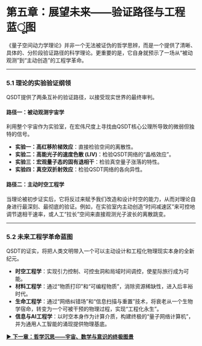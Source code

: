 # 第五章：展望未来——验证路径与工程蓝ूं图

《量子空间动力学理论》并非一个无法被证伪的哲学思辨，而是一个提供了清晰、具体的、分阶段验证路径的科学理论。更重要的是，它自身就预示了一场从“被动观测”到“主动创造”的工程学革命。

---

### **5.1 理论的实验验证纲领**

QSDT提供了两条互补的验证路径，以接受现实世界的最终审判。

#### **路径一：被动观测宇宙学**

利用整个宇宙作为实验室，在宏伟尺度上寻找由QSDT核心公理所导致的微弱但独特的信号。

* **实验一：高红移阶梯效应**：直接检验空间的离散性。
* **实验二：高能光子的速度色散 (LIV)**：检验QSDT网络的“晶格效应”。
* **实验三：宏观量子态的固有退相干**：检验真空量子涨落的特性。
* **实验四：真空双折射效应**：检验QSDT网络的各向异性。

#### **路径二：主动时空工程学**

当理论被初步证实后，它将反过来赋予我们改造和设计时空的能力，从而对理论自身进行最深刻、最彻底的验证。例如，在实验室内主动创造“时间减速区”来可控地调节退相干速率，或人工“拉长”空间来直接观测光子波长的离散跳变。

---

### **5.2 未来工程学革命蓝图**

QSDT的证实，将把人类文明带入一个可以主动设计和工程化物理现实本身的全新纪元。

* **时空工程学**：实现引力控制、可控虫洞和局域时间调控，使星际旅行成为可能。
* **材料工程学**：通过“物质打印”和“可编程物质”，消除资源稀缺性，进入后丰裕时代。
* **生命工程学**：通过“网络纠错场”和“信息扫描与重置”技术，将衰老从一个生物学宿命，转变为一个可被干预的物理过程，实现“工程化永生”。
* **信息与AI工程学**：以时空本身作为计算介质，构建终极的“量子网络计算机”，并为通用人工智能的涌现提供物理基底。

**[▶ 下一章：哲学沉思——宇宙、数学与意识的终极图景](./6_Philosophical_Implications.md)**